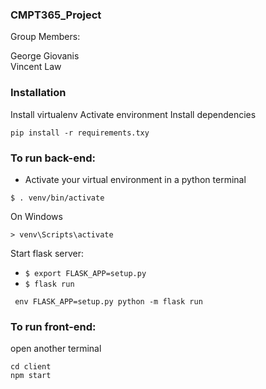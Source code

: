 ### CMPT365_Project
Group Members:

George Giovanis  
Vincent Law 

### Installation
Install virtualenv
Activate environment 
Install dependencies 
```
pip install -r requirements.txy
```



### To run back-end:
* Activate your virtual environment in a python terminal
```
$ . venv/bin/activate
```
On Windows
```
> venv\Scripts\activate
```
Start flask server:
* `$ export FLASK_APP=setup.py` 
* `$ flask run`

```
 env FLASK_APP=setup.py python -m flask run
```

### To run front-end:
open another terminal
```
cd client  
npm start
```
